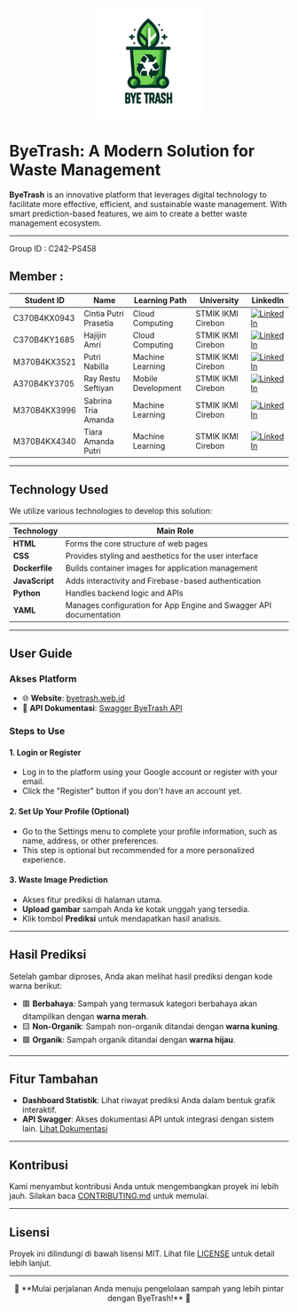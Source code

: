 <p align="center">
  <img 
    width="200" 
    height="200" 
    src="https://github.com/C242-PS458-ByeTrash/ByeTrash/blob/main/logo.png" 
    alt="ByeTrash Logo">
</p>

# ByeTrash: A Modern Solution for Waste Management

**ByeTrash** is an innovative platform that leverages digital technology to facilitate more effective, efficient, and sustainable waste management. With smart prediction-based features, we aim to create a better waste management ecosystem.

---
 Group ID : C242-PS458 
## Member :



| Student ID | Name            | Learning Path         | University           | LinkedIn                                                                 |
|------------|-----------------|-----------------------|----------------------|--------------------------------------------------------------------------|
|C370B4KX0943| Cintia Putri Prasetia |Cloud Computing | STMIK IKMI Cirebon| [![LinkedIn](https://img.shields.io/badge/LinkedIn-Connect-blue?logo=linkedin)](https://www.linkedin.com/in/cintia-putri-prasetia-466979322?utm_source=share&utm_campaign=share_via&utm_content=profile&utm_medium=android_app) |
|C370B4KY1685| Hajijin Amri |Cloud Computing | STMIK IKMI Cirebon| [![LinkedIn](https://img.shields.io/badge/LinkedIn-Connect-blue?logo=linkedin)](https://www.linkedin.com/in/hajijin-amri-5509b0206?utm_source=share&utm_campaign=share_via&utm_content=profile&utm_medium=android_app) |
|M370B4KX3521|Putri Nabilla| Machine Learning      |STMIK IKMI Cirebon| [![LinkedIn](https://img.shields.io/badge/LinkedIn-Connect-blue?logo=linkedin)](https://www.linkedin.com/in/putri-nabilla-77a670223?utm_source=share&utm_campaign=share_via&utm_content=profile&utm_medium=android_app) |
|A370B4KY3705|Ray Restu Seftiyan| Mobile Development|STMIK IKMI Cirebon| [![LinkedIn](https://img.shields.io/badge/LinkedIn-Connect-blue?logo=linkedin)](https://www.linkedin.com/in/ray-restu-seftiyan) |
|M370B4KX3996|Sabrina Tria Amanda|Machine Learning| STMIK IKMI Cirebon | [![LinkedIn](https://img.shields.io/badge/LinkedIn-Connect-blue?logo=linkedin)](https://id.linkedin.com/in/sabrina-tria-amanda-a7b7131a2) |
|M370B4KX4340| Tiara Amanda Putri |Machine Learning|STMIK IKMI Cirebon| [![LinkedIn](https://img.shields.io/badge/LinkedIn-Connect-blue?logo=linkedin)](http://www.linkedin.com/in/tiara-amanda-putri-4640312b4) |

---

## Technology Used

We utilize various technologies to develop this solution:

| Technology          | Main Role                                                                 |
|---------------------|-----------------------------------------------------------------------------|
| **HTML**           | 	Forms the core structure of web pages                                         |
| **CSS**            | Provides styling and aesthetics for the user interface                       |
| **Dockerfile**     | Builds container images for application management                       |
| **JavaScript**     | Adds interactivity and Firebase-based authentication                |
| **Python**         | Handles backend logic and APIs                                            |
| **YAML**           | Manages configuration for App Engine and Swagger API documentation          |

---

## User Guide

### Akses Platform
- 🌐 **Website**: [byetrash.web.id](https://byetrash.web.id/)
- 📖 **API Dokumentasi**: [Swagger ByeTrash API](https://byetrash-913316825970.asia-southeast2.run.app/swagger)

### Steps to Use

#### 1. Login or Register
- Log in to the platform using your Google account or register with your email.
- Click the "Register" button if you don't have an account yet.
  
#### 2. Set Up Your Profile (Optional)
- Go to the Settings menu to complete your profile information, such as name, address, or other preferences.
- This step is optional but recommended for a more personalized experience.

#### 3. Waste Image Prediction
- Akses fitur prediksi di halaman utama.
- **Upload gambar** sampah Anda ke kotak unggah yang tersedia.
- Klik tombol **Prediksi** untuk mendapatkan hasil analisis.

---

## Hasil Prediksi

Setelah gambar diproses, Anda akan melihat hasil prediksi dengan kode warna berikut:
- 🟥 **Berbahaya**: Sampah yang termasuk kategori berbahaya akan ditampilkan dengan **warna merah**.
- 🟨 **Non-Organik**: Sampah non-organik ditandai dengan **warna kuning**.
- 🟩 **Organik**: Sampah organik ditandai dengan **warna hijau**.

---

## Fitur Tambahan
- **Dashboard Statistik**: Lihat riwayat prediksi Anda dalam bentuk grafik interaktif.
- **API Swagger**: Akses dokumentasi API untuk integrasi dengan sistem lain. [Lihat Dokumentasi](https://byetrash-913316825970.asia-southeast2.run.app/swagger)

---

## Kontribusi

Kami menyambut kontribusi Anda untuk mengembangkan proyek ini lebih jauh. Silakan baca [CONTRIBUTING.md](CONTRIBUTING.md) untuk memulai.

---

## Lisensi

Proyek ini dilindungi di bawah lisensi MIT. Lihat file [LICENSE](LICENSE) untuk detail lebih lanjut.

---

<p align="center">
  🚀 **Mulai perjalanan Anda menuju pengelolaan sampah yang lebih pintar dengan ByeTrash!** 🌟
</p>
